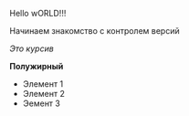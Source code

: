 Hello wORLD!!!

Начинаем знакомство с контролем версий

*Это курсив*

**Полужирный**
* Элемент 1
* Элемент 2
* Эемент 3
